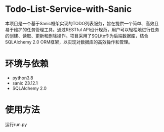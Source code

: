 # Todo-List-Service-with-Sanic
本项目是一个基于Sanic框架实现的TODO列表服务，旨在提供一个简单、高效且易于维护的任务管理工具。通过RESTful API设计规范，用户可以轻松地进行任务的创建、读取、更新和删除操作。项目采用了SQLite作为后端数据库，结合SQLAlchemy 2.0 ORM框架，以实现对数据库的高效操作和管理。
# 环境与依赖
- python3.8
- sanic  23.12.1
- SQLAlchemy 2.0
# 使用方法
运行run.py
